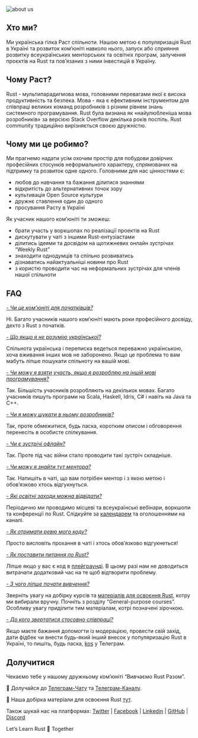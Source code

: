 ![about us](https://raw.githubusercontent.com/Learn-Together-Pro/LearnRustTogether/e45bf6d9fa8f7a5a9faded3a2eee91dee1ad7df8/asset/logo/Collage_2.jpg)

## Хто ми?
Ми українська гілка Раст спільноти.
Нашою метою є популяризація Rust в Україні та розвиток ком’юніті навколо нього, запуск або сприяння розвитку всеукраїнських менторських та освітніх програм, залучення проєктів на Rust та пов’язаних з ними інвестицій в Україну.

## Чому Раст?
Rust - мультипарадигмова мова, головними перевагами якої є висока продуктивність та безпека. Мова - яка є ефективним інструментом для співпраці великих команд розробників з різним рівнем знань системного програмування. Rust була визнана як «найулюбленіша мова розробників» за версією Stack Overflow декілька років поспіль. Rust community традиційно вирізняється своєю дружністю.

## Чому ми це робимо?
Ми прагнемо надати усім охочим простір для побудови довірчих професійних стосунків неформального характеру, спрямованих на підтримку та розвиток одне одного.
Головними для нас цінностями є:
- любов до навчання та бажання ділитися знаннями
- відкритість до альтернативних точок зору
- культивація Open Source культури
- дружнє ставлення один до одного
- просування Расту в Україні

Як учасник нашого ком’юніті ти зможеш:
- брати участь у воркшопах по реалізації проектів на Rust
- дискутувати у чаті з іншими Rust-ентузіастами
- ділитись ідеями та досвідом на щотижневих онлайн зустрічах  “Weekly Rust”
- знаходити однодумців та спільно розвиватись
- дізнаватись найактуальніші новини про Rust
- з користю проводити час на неформальних зустрічах для членів нашої спільноти

## FAQ

<ins>*- Чи це ком’юніті для початківців?*</ins>

Ні. Багато учасників нашого ком’юніті мають роки професійного досвіду, дехто з Rust з початків.

<ins>*- Що якщо я не розумію української?*</ins>

Спільнота українська і переписка ведеться переважно українською, хоча вживання інших мов не заборонено. Якщо це проблема то вам мабуть ліпше пошукати спільноту на вашій мові.

<ins>*- Чи можу я взяти участь, якщо я розробляю на іншій мові програмування?*</ins>

Так. Більшість учасників розробляють на декількох мовах. Багато учасників пишуть програми на Scala, Haskell, Idris, C# і навіть на Java та C++.

<ins>*- Чи я можу шукати в ньому розробників?*</ins>

Так, проте обмежитися, будь ласка, коротким описом і обговорення перенесіть в особисте спілкування.

<ins>*- Чи є зустрічі офлайн?*</ins>

Так. Проте під час війни стало проводити такі зустріч складніше.

<ins>*- Чи можу я знайти тут ментора?*</ins>

Так. Напишіть в чаті, що вам потрібен ментор і з якою метою і обов’язково хтось відгукнуться.

<ins>*- Які освітні заходи можна відвідати?*</ins>

Періодично ми проводимо місцеві та всеукраїнські вебінари, воркшопи та конференції по Rust. Слідкуйте за [календарем](https://calendar.google.com/calendar/u/0?cid=OWpobWZuYTJmdjcyNjFxNjNzaDV1aHZhNWNAZ3JvdXAuY2FsZW5kYXIuZ29vZ2xlLmNvbQ) та оголошеннями на каналі.

<ins>*- Як отримати ревю мого коду?*</ins>

Просто висловіть прохання в чаті і хтось обов’язково відгукнеться!

<ins>*- Як поставити питання по Rust?*</ins>

Ліпше якщо у вас є код в [плейграунді](https://play.rust-lang.org/). В цьому разі нам не доводиться витрачати додатковий час на те щоб відтворити проблему.

<ins>*- З чого ліпше почати вивчення?*</ins>

Зверніть увагу на добірку курсів та [матеріалів для освоєння Rust](https://github.com/Learn-Together-Pro/LearnRustTogether), котру ми вибирали вручну. Почніть з розділу “General-purpose courses”. Особливу увагу приділити тим матеріалам, котрі позначені зірочкою.

<ins>*- До кого звертатися стосовно співпраці?*</ins>

 Якщо маєте бажання допомогти із модерацією, провести свій захід, дати фідбек чи внести будь-який інший внесок у популяризацію Rust в Україні, то пишіть, будь ласка, [kos](https://t.me/wandalen_me) у Телеграм.

## Долучитися

Чекаємо тебе у нашому дружньому ком’юніті “Вивчаємо Rust Разом”.

💬 Долучайся до [Телеграм-Чату](https://t.me/rustlang_ua) та [Телеграм-Каналу](https://t.me/rustlang_ua).

📖 Наша добірка матеріали для освоєння Rust [тут](https://github.com/Learn-Together-Pro/LearnRustTogether).

Також шукай нас на платформах:
[Twitter](https://twitter.com/LearnTogetherP)  | [Facebook](https://www.facebook.com/learntogetherpro) |
[Linkedin](https://www.linkedin.com/company/learn-together-pro) |
[GitHub](https://github.com/Learn-Together-Pro) |
[Discord](https://discord.com/invite/JVCZfTVf5A)

Let’s Learn Rust 🦀 Together
